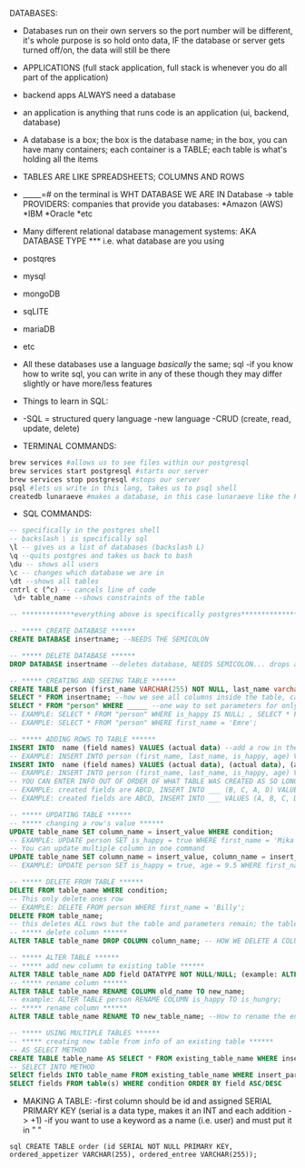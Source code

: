 DATABASES:

- Databases run on their own servers so the port number will be different, it's whole purpose is so hold onto data, IF the database or server gets turned off/on, the data will still be there
- APPLICATIONS (full stack application, full stack is whenever you do all part of the application)
- backend apps ALWAYS need a database
- an application is anything that runs code is an application (ui, backend, database)
- A database is a box; the box is the database name; in the box, you can have many containers; each container is a TABLE; each table is what's holding all the items
- TABLES ARE LIKE SPREADSHEETS; COLUMNS AND ROWS
- _____=# on the terminal is WHT DATABASE WE ARE IN
Database -> table
PROVIDERS: companies that provide you databases:
    *Amazon (AWS)
    *IBM
    *Oracle
    *etc

- Many different relational database management systems:
AKA DATABASE TYPE
 *** i.e. what database are you using
- postqres
- mysql
- mongoDB
- sqLITE
- mariaDB
- etc
- All these databases use a language *basically* the same; sql
    -if you know how to write sql, you can write in any of these though they may differ slightly or have more/less features


- Things to learn in SQL:
- -SQL = structured query language
-new language
-CRUD (create, read, update, delete)

- TERMINAL COMMANDS:
```bash
brew services #allows us to see files within our postgresql
brew services start postgresql #starts our server
brew services stop postgresql #stops our server
psql #lets us write in this lang, takes us to psql shell
createdb lunaraeve #makes a database, in this case lunaraeve like the PC user, database needs url, user, and password
```

- SQL COMMANDS:
```sql 
-- specifically in the postgres shell
-- backslash \ is specifically sql
\l -- gives us a list of databases (backslash L)
\q --quits postgres and takes us back to bash
\du -- shows all users
\c -- changes which database we are in
\dt --shows all tables
cntrl c (^c) -- cancels line of code
 \d+ table_name --shows constraints of the table

-- *************everything above is specifically postgres**********************

-- ***** CREATE DATABASE ******
CREATE DATABASE insertname; --NEEDS THE SEMICOLON

-- ***** DELETE DATABASE ******
DROP DATABASE insertname --deletes database, NEEDS SEMICOLON... drops are PERMEDENT

-- ***** CREATING AND SEEING TABLE ******
CREATE TABLE person (first_name VARCHAR(255) NOT NULL, last_name varchar(255) NOT NULL, age integer NOT NULL, is_happy bool); --example of making table
SELECT * FROM insertname; --how we see all columns inside the table, can target fields instead of *, can set requirements (i.e. SELECT * FROM "person" WHERE age > 20;)
SELECT * FROM "person" WHERE _____ --one way to set parameters for only returning certain data
-- EXAMPLE: SELECT * FROM "person" WHERE is_happy IS NULL; , SELECT * FROM "person" WHERE is_happy IS NOT NULL;
-- EXAMPLE: SELECT * FROM "person" WHERE first_name = 'Emre';

-- ***** ADDING ROWS TO TABLE ******
INSERT INTO  name (field names) VALUES (actual data) --add a row in the table
-- EXAMPLE: INSERT INTO person (first_name, last_name, is_happy, age) VALUES ('Emre', 'Pruitt', true, 28);
INSERT INTO  name (field names) VALUES (actual data), (actual data), (actual data), etc --add multiple rows in the table with one command
-- EXAMPLE: INSERT INTO person (first_name, last_name, is_happy, age) VALUES ('Emre', 'Pruitt', true, 28), ('Bucky', 'Pruitt', true, 3), ('Rocky', 'Pruitt', true, 7);
-- YOU CAN ENTER INFO OUT OF ORDER OF WHAT TABLE WAS CREATED AS SO LONG AS IT IS IN ORDER OF THE LISTED FIELDS IN YOUR CODE; IF YOU ARE NOT PUTTING FIELDS, VALUES MUST BE IN ORDER TO ORIGINAL ENTRY
-- EXAMPLE: created fields are ABCD, INSERT INTO ___ (B, C, A, D) VALUES (B, C, A, D)
-- EXAMPLE: created fields are ABCD, INSERT INTO ___ VALUES (A, B, C, D)

-- ***** UPDATING TABLE ******
-- ***** changing a row's value ******
UPDATE table_name SET column_name = insert_value WHERE condition;
-- EXAMPLE: UPDATE person SET is_happy = true WHERE first_name = 'Mika'; , UPDATE person SET first_name = 'Hankie' WHERE first_name = 'Hank';
-- You can update multiple column in one command
UPDATE table_name SET column_name = insert_value, column_name = insert_value, column_name = insert_value WHERE condition;
-- EXAMPLE: UPDATE person SET is_happy = true, age = 9.5 WHERE first_name = 'Hankie';

-- ***** DELETE FROM TABLE ******
DELETE FROM table_name WHERE condition;
-- This only delete ones row
-- EXAMPLE: DELETE FROM person WHERE first_name = 'Billy';
DELETE FROM table_name;
-- this deletes ALL rows but the table and parameters remain; the table scructure, attributes, and indexes will be left intact
-- ***** delete column ******
ALTER TABLE table_name DROP COLUMN column_name; -- HOW WE DELETE A COLUMN

-- ***** ALTER TABLE ******
-- ***** add new column to existing table ******
ALTER TABLE table_name ADD field DATATYPE NOT NULL/NULL; (example: ALTER TABLE person ADD ID INT NOT NULL;) -- HOW WE ADD A NEW COLUMN TO AN EXISTING TABLE
-- ***** rename column ******
ALTER TABLE table_name RENAME COLUMN old_name TO new_name;
-- example: ALTER TABLE person RENAME COLUMN is_happy TO is_hungry;
-- ***** rename column ******
ALTER TABLE table_name RENAME TO new_table_name; --How to rename the entire table

-- ***** USING MULTIPLE TABLES ******
-- ***** creating new table from info of an existing table ******
-- AS SELECT METHOD
CREATE TABLE table_name AS SELECT * FROM existing_table_name WHERE insert_parameter; --(example: CREATE TABLE breakfast_options AS SELECT * FROM menu WHERE paired_meal = 'breakfast';) 
-- SELECT INTO METHOD
SElECT fields INTO table_name FROM existing_table_name WHERE insert_parameter; -- (example: SELECT id, paired_meal, price INTO breakfast_options FROM menu WHERE paired_meal = 'breakfast';)
SELECT fields FROM table(s) WHERE condition ORDER BY field ASC/DESC 
```

- MAKING A TABLE:
-first column should be id and assigned SERIAL PRIMARY KEY (serial is a data type, makes it an INT and each addition -> +1)
-if you want to use a keyword as a name (i.e. user) and must put it in " "

```sql CREATE TABLE order (id SERIAL NOT NULL PRIMARY KEY, ordered_appetizer VARCHAR(255), ordered_entree VARCHAR(255));```